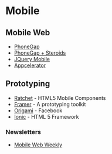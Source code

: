# Mobile



## Mobile Web
* [PhoneGap](http://phonegap.com/)
* [PhoneGap + Steroids](http://www.appgyver.com/im/)
* [JQuery Mobile](http://jquerymobile.com/m/)
* [Appcelerator](http://www.appcelerator.com/)

## Prototyping
* [Ratchet](http://goratchet.com/) - HTML5 Mobile Components
* [Framer](http://framerjs.com/) - A prototyping toolkit
* [Origami](http://facebook.github.io/origami/) - Facebook
* [Ionic](http://ionicframework.com/) - HTML 5 Framework


### Newsletters
* [Mobile Web Weekly](http://mobilewebweekly.co/)
